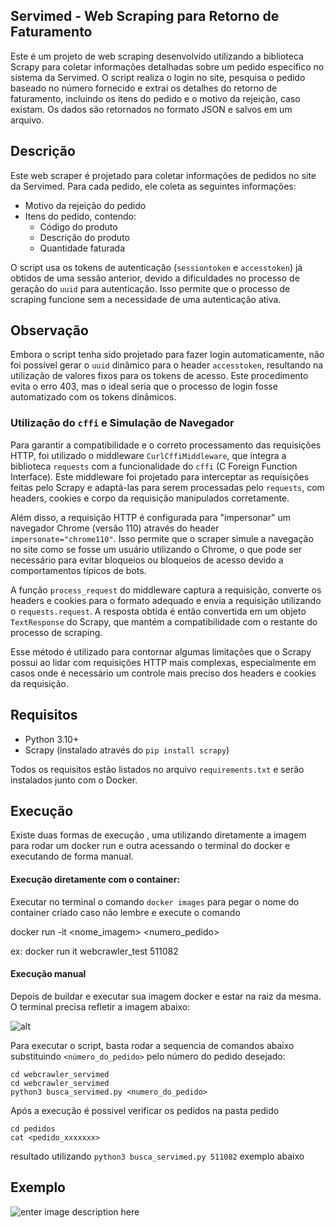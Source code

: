 ## **Servimed - Web Scraping para Retorno de Faturamento**

Este é um projeto de web scraping desenvolvido utilizando a biblioteca Scrapy para coletar informações detalhadas sobre um pedido específico no sistema da Servimed. O script realiza o login no site, pesquisa o pedido baseado no número fornecido e extrai os detalhes do retorno de faturamento, incluindo os itens do pedido e o motivo da rejeição, caso existam. Os dados são retornados no formato JSON e salvos em um arquivo.

## Descrição

Este web scraper é projetado para coletar informações de pedidos no site da Servimed. Para cada pedido, ele coleta as seguintes informações:

- Motivo da rejeição do pedido
- Itens do pedido, contendo:
  - Código do produto
  - Descrição do produto
  - Quantidade faturada

O script usa os tokens de autenticação (`sessiontoken` e `accesstoken`) já obtidos de uma sessão anterior, devido a dificuldades no processo de geração do `uuid` para autenticação. Isso permite que o processo de scraping funcione sem a necessidade de uma autenticação ativa.

## Observação

Embora o script tenha sido projetado para fazer login automaticamente, não foi possível gerar o `uuid` dinâmico para o header `accesstoken`, resultando na utilização de valores fixos para os tokens de acesso. Este procedimento evita o erro 403, mas o ideal seria que o processo de login fosse automatizado com os tokens dinâmicos.

### Utilização do `cffi` e Simulação de Navegador

Para garantir a compatibilidade e o correto processamento das requisições HTTP, foi utilizado o middleware `CurlCffiMiddleware`, que integra a biblioteca `requests` com a funcionalidade do `cffi` (C Foreign Function Interface). Este middleware foi projetado para interceptar as requisições feitas pelo Scrapy e adaptá-las para serem processadas pelo `requests`, com headers, cookies e corpo da requisição manipulados corretamente.

Além disso, a requisição HTTP é configurada para "impersonar" um navegador Chrome (versão 110) através do header `impersonate="chrome110"`. Isso permite que o scraper simule a navegação no site como se fosse um usuário utilizando o Chrome, o que pode ser necessário para evitar bloqueios ou bloqueios de acesso devido a comportamentos típicos de bots.

A função `process_request` do middleware captura a requisição, converte os headers e cookies para o formato adequado e envia a requisição utilizando o `requests.request`. A resposta obtida é então convertida em um objeto `TextResponse` do Scrapy, que mantém a compatibilidade com o restante do processo de scraping.

Esse método é utilizado para contornar algumas limitações que o Scrapy possui ao lidar com requisições HTTP mais complexas, especialmente em casos onde é necessário um controle mais preciso dos headers e cookies da requisição.

## Requisitos

- Python 3.10+
- Scrapy (instalado através do `pip install scrapy`)

Todos os requisitos estão listados no arquivo `requirements.txt` e serão instalados junto com o Docker.

## Execução

Existe duas formas de execução , uma utilizando diretamente a imagem para rodar um docker run e outra acessando o terminal do docker e executando de forma manual.

#### Execução diretamente com o container:

Executar no terminal o comando `docker images` para pegar o nome do container criado caso não lembre e execute o comando

  docker run -it <nome_imagem> <numero_pedido>

  ex: docker run it webcrawler_test 511082

#### Execução manual

Depois de buildar e executar sua imagem docker e estar na raiz da mesma. O terminal precisa refletir a imagem abaixo:

![alt](https://i.imgur.com/9LjycDB.png)

Para executar o script, basta rodar a sequencia de comandos abaixo substituindo `<número_do_pedido>` pelo número do pedido desejado:

    cd webcrawler_servimed
    cd webcrawler_servimed
    python3 busca_servimed.py <numero_do_pedido>

Após a execução é possivel verificar os pedidos na pasta pedido

    cd pedidos
    cat <pedido_xxxxxxx>

resultado utilizando `python3 busca_servimed.py 511082` exemplo abaixo


## Exemplo 

![enter image description here](https://i.imgur.com/7CPJls9.png)


